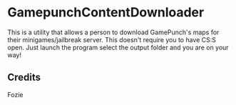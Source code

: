 # GamepunchContentDownloader
This is a utility that allows a person to download GamePunch's maps for their minigames/jailbreak server. This doesn't require you to have CS:S open. Just launch the program select the output folder and you are on your way!

## Credits
Fozie
